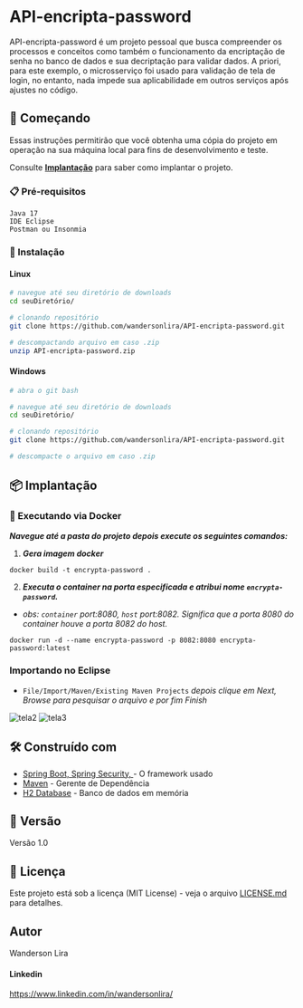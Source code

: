 # API-encripta-password
API-encripta-password é um projeto pessoal que busca compreender os processos e conceitos como também o funcionamento da encriptação de senha no banco de dados e sua decriptação para validar dados. A priori, para este exemplo, o microsserviço foi usado para validação de tela de login, no entanto, nada impede sua aplicabilidade em outros serviços após ajustes no código.

## 🚀 Começando
Essas instruções permitirão que você obtenha uma cópia do projeto em operação na sua máquina local para fins de desenvolvimento e teste.

Consulte **[Implantação](#-implanta%C3%A7%C3%A3o)** para saber como implantar o projeto.

### 📋 Pré-requisitos

```
Java 17
IDE Eclipse
Postman ou Insonmia
```
### 🔧 Instalação
#### Linux
```bash
# navegue até seu diretório de downloads
cd seuDiretório/

# clonando repositório
git clone https://github.com/wandersonlira/API-encripta-password.git

# descompactando arquivo em caso .zip
unzip API-encripta-password.zip
```
#### Windows
```bash
# abra o git bash

# navegue até seu diretório de downloads
cd seuDiretório/

# clonando repositório
git clone https://github.com/wandersonlira/API-encripta-password.git

# descompacte o arquivo em caso .zip
```
## 📦 Implantação

### :whale: Executando via Docker
***Navegue até a pasta do projeto depois execute os seguintes comandos:***
1. ***Gera imagem docker***
```
docker build -t encrypta-password .
```
2. ***Executa o container na porta especificada e atribui nome `encrypta-password`.***
  - *obs: `container` port:8080, `host` port:8082. Significa que a porta 8080 do container houve a porta 8082 do host.*
```
docker run -d --name encrypta-password -p 8082:8080 encrypta-password:latest
```
### Importando no Eclipse
  - `File/Import/Maven/Existing Maven Projects` *depois clique em Next, Browse para pesquisar o arquivo e por fim Finish*

![tela2](https://github.com/wandersonlira/API-encripta-password/assets/128269826/17a4989c-94c7-4418-8337-77154eee2c3f)
![tela3](https://github.com/wandersonlira/API-encripta-password/assets/128269826/9a9bc05c-8265-4155-9a7a-73499602838c)

## 🛠️ Construído com

* [Spring Boot, Spring Security, ](https://spring.io/projects/spring-boot) - O framework usado
* [Maven](https://maven.apache.org/) - Gerente de Dependência
* [H2 Database](https://www.h2database.com/html/main.html) - Banco de dados em memória

## 📌 Versão
Versão 1.0
## 📄 Licença
Este projeto está sob a licença (MIT License) - veja o arquivo [LICENSE.md](https://github.com/wandersonlira/API-encripta-password/blob/main/LICENSE) para detalhes.
## Autor
Wanderson Lira
#### Linkedin
https://www.linkedin.com/in/wandersonlira/


